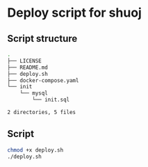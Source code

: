 # Deploy script for shuoj

## Script structure

```bash
.
├── LICENSE
├── README.md
├── deploy.sh
├── docker-compose.yaml
└── init
    └── mysql
        └── init.sql

2 directories, 5 files
```

## Script

```bash
chmod +x deploy.sh
./deploy.sh
```
